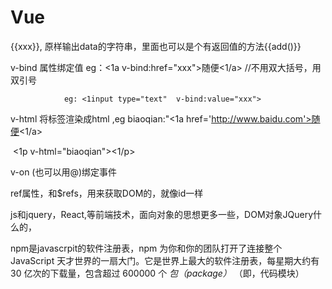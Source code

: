# Vue

{{xxx}},   原样输出data的字符串，里面也可以是个有返回值的方法{{add()}}

v-bind   属性绑定值  eg：<1a v-bind:href="xxx">随便<1/a>  //不用双大括号，用双引号

  				eg: <1input type="text"  v-bind:value="xxx">

v-html  将标签渲染成html ,eg    biaoqian:"<1a href='http://www.baidu.com'>随便<1/a>

​					<1p   v-html="biaoqian"><1/p>

v-on  (也可以用@)绑定事件





ref属性，和$refs，用来获取DOM的，就像id一样



js和jquery，React,等前端技术，面向对象的思想更多一些，DOM对象JQuery什么的，





npm是javascrpit的软件注册表，npm 为你和你的团队打开了连接整个 JavaScript 天才世界的一扇大门。它是世界上最大的软件注册表，每星期大约有 30 亿次的下载量，包含超过 600000 个 *包（package）* （即，代码模块）